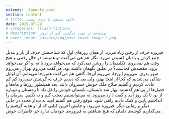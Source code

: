 ```yaml
---
extends: _layouts.post
section: content
# title: دانلود مساوی با دزدی نیست
date: 2019-07-29
# categories: [flash-fiction]
# description: نوشته‌ای در مورد بازگشت گیم آو ترونز
# cover_image: /assets/img/post-cover-image-1.png
---
```




فیروزه حرف از رفتن زیاد می‌زد. از همان روزهای اول که شناختمش حرف از بار و بندیل جمع کردن و بادبان کشیدن می‌زد. نگار هم هی می‌گفت تو همیشه در حال رفتنی و هیچ وقت هم نمی‌روی. تکلیفمان را روشن نمی‌کرد که می‌خواهد برود یا نه، و اگر می‌خواهد برود، مقصدش کجاست؟ در تعلیق نگهمان داشته بود. می‌گفت می‌روم تهران، می‌روم شهر پدری، می‌روم این‌جا، می‌روم آن‌جا، گاهی هم می‌گفت همین‌جا می‌مانم. آن اوایل شاکی می‌شدیم که کجا از اینجا بهتر، ولی بعد که دیدیم حرف به گوشش نمی‌رود کم کم عادت کردیم و گفتیم صلاح ملک خویش خسروان دانند. بعد همینطور روزها و ماه‌ها و فصل‌ها از پی هم گذشتند. بهار شد تابستان، تابستان خودش را قل داد تا زمستان و دوباره از نو. تا یک روز آمد و گفت دارد می‌رود. نه می‌توانستیم تعجب کنم و نه نکنیم. سرمان را انداختیم پایین و کمک دادیم راهی شود. موقع رفتن هم گفتیم امید به دیدار مجدد در جایی دیگر و زمانی دیگر. فیروزه می‌رود، و جایش آخرین کتابی که از او هدیه گرفتیم را می‌گذاریم گوشه‌ی دلمان که هیچ شباهتی به فیروزه‌ی خودمان ندارد جز خاطرات خوش.
